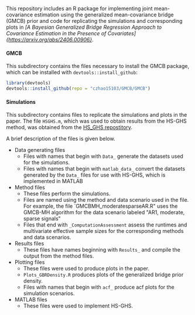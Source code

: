 This repository includes an R package for implementing joint mean-covariance estimation using 
the generalized mean-covariance bridge (GMCB) prior and code for replicating the simulations
and corresponding plots in 
_[A Bayesian Generalized Bridge Regression Approach to Covariance Estimation in the Presence of Covariates]{https://arxiv.org/abs/2406.00906}_.

#### GMCB

This subdirectory contains the files necessary to install the GMCB package, which
can be installed with `devtools::install_github`:

```r
library(devtools)
devtools::install_github(repo = "czhao15103/GMCB/GMCB")
```

#### Simulations

This subdirectory contains files to replicate the simulations and plots in the paper. The file `HSGHS.m`, which
was used to obtain results from the HS-GHS method, was obtained from the [HS_GHS repostitory](https://github.com/liyf1988/HS_GHS).

A brief description of the files is given below.

- Data generating files
	- Files with names that begin with `Data_` generate the datasets used for the simulations.
	- Files with names that begin with `matlab_data_` convert the datasets generated by the `Data_` files for use with HS-GHS, 
which is implemented in MATLAB
- Method files
	- These files perform the simulations.
	- Files are named using the method and data scenario used in the file. For example, the file `GMCBMH_moderatesparseAR.R"
uses the GMCB-MH algorithm for the data scenario labeled "AR1, moderate, sparse signals"
	- Files that end with `_ComputationAssessment` assess the runtimes and multivariate effective sample sizes for the 
corresponding methods and data scenarios.
- Results files
	- These files have names beginning with `Results_` and compile the output from the method files.
- Plotting files
	- These files were used to produce plots in the paper.
	- `Plots_GBRDensity.R` produces plots of the generalized bridge prior density.
	- Files with names that begin with `acf_` produce acf plots for the simulation scenarios.
- MATLAB files
	- These files were used to implement HS-GHS.
